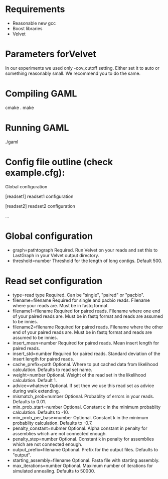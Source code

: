 Requirements
============
- Reasonable new gcc
- Boost libraries
- Velvet

Parameters forVelvet
======================

In our experiments we used only -cov_cutoff setting. Either set it to auto or
something reasonably small. We recommend you to do the same.

Compiling GAML
==============
cmake .
make

Running GAML
============

./gaml <config file>


Config file outline (check example.cfg):
========================================

Global configuration

[readset1]
readset1 configuration

[readset2]
readset2 configuration

...


Global configuration
====================

- graph=pathtograph     Required. Run Velvet on your reads and set this to
LastGraph in your Velvet output directory.
- threshold=number      Threshold for the length of long contigs. Default 500.

Read set configuration
======================
- type=read type        Required. Can be "single", "paired" or "pacbio".
- filename=filename     Required for single and pacbio reads. Filename where your reads are. Must be in fastq format.
- filename1=filename    Required for paired reads. Filename where one end of your paired
reads are. Must be in fastq format and reads are assumed to be innies.
- filename2=filename    Required for paired reads. Filename where the other end of your paired
reads are. Must be in fastq format and reads are assumed to be innies.
- insert\_mean=number   Required for paired reads. Mean insert length for paired reads.
- insert\_std=number    Required for paired reads. Standard deviation of the insert length
for paired reads.
- cache\_prefix=path    Optional. Where to put cached data from likelihood calculation.
Defaults to read set name.
- weight=number         Optional. Weight of the read set in the likelihood calculation.
Default 1.
- advice=whatever       Optional. If set then we use this read set as advice during walk extending.
- mismatch\_prob=number Optional. Probablity of errors in your reads. Defaults to 0.01.
- min\_prob\_start=number Optional. Constant c in the minimum probablity calculation.
Defaults to -10.
- min\_prob\_per\_base=number Optional. Constant k in the minimum probablity calculation.
Defaults to -0.7.
- penalty_constant=nubmer  Optional. Alpha constant in penalty for assemblies which are not 
connected enough. 
- penalty_step=number Optional. Constant k in penalty for assemblies which are not connected
enough.
- output_prefix=filename Optional. Prefix for the output files. Defaults to "output".
- starting_assembly=filename Optional. Fasta file with starting assembly.
- max_iterations=number Optional. Maximum number of iterations for simulated annealing.
Defaults to 50000.

